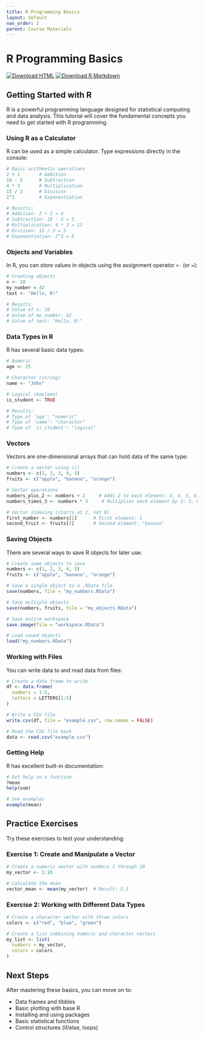 ```yaml
---
title: R Programming Basics
layout: default
nav_order: 2
parent: Course Materials
---
```


# R Programming Basics

[<img src="https://img.shields.io/badge/Download-HTML-blue?style=for-the-badge&logo=html5" alt="Download HTML" />](../rendered-html/r_basics.html)
[<img src="https://img.shields.io/badge/Download-R_Markdown-green?style=for-the-badge&logo=r" alt="Download R Markdown" />](r_basics.Rmd)

## Getting Started with R

R is a powerful programming language designed for statistical computing and data analysis. This tutorial will cover the fundamental concepts you need to get started with R programming.

### Using R as a Calculator

R can be used as a simple calculator. Type expressions directly in the console:

```r
# Basic arithmetic operations
2 + 2       # Addition
10 - 5      # Subtraction
4 * 3       # Multiplication
15 / 3      # Division
2^3         # Exponentiation

# Results:
# Addition: 2 + 2 = 4
# Subtraction: 10 - 5 = 5
# Multiplication: 4 * 3 = 12
# Division: 15 / 3 = 5
# Exponentiation: 2^3 = 8
```

### Objects and Variables

In R, you can store values in objects using the assignment operator `<-` (or `=`):

```r
# Creating objects
x <- 10
my_number = 42
text <- "Hello, R!"

# Results:
# Value of x: 10
# Value of my_number: 42
# Value of text: "Hello, R!"
```

### Data Types in R

R has several basic data types:

```r
# Numeric
age <- 25

# Character (string)
name <- "John"

# Logical (boolean)
is_student <- TRUE

# Results:
# Type of 'age': "numeric"
# Type of 'name': "character"
# Type of 'is_student': "logical"
```

### Vectors

Vectors are one-dimensional arrays that can hold data of the same type:

```r
# Create a vector using c()
numbers <- c(1, 2, 3, 4, 5)
fruits <- c("apple", "banana", "orange")

# Vector operations
numbers_plus_2 <- numbers + 2     # Adds 2 to each element: 3, 4, 5, 6, 7
numbers_times_3 <- numbers * 3     # Multiplies each element by 3: 3, 6, 9, 12, 15

# Vector indexing (starts at 1, not 0)
first_number <- numbers[1]      # First element: 1
second_fruit <- fruits[2]       # Second element: "banana"
```

### Saving Objects

There are several ways to save R objects for later use:

```r
# Create some objects to save
numbers <- c(1, 2, 3, 4, 5)
fruits <- c("apple", "banana", "orange")

# Save a single object to a .RData file
save(numbers, file = "my_numbers.RData")

# Save multiple objects
save(numbers, fruits, file = "my_objects.RData")

# Save entire workspace
save.image(file = "workspace.RData")

# Load saved objects
load("my_numbers.RData")
```

### Working with Files

You can write data to and read data from files:

```r
# Create a data frame to write
df <- data.frame(
  numbers = 1:5,
  letters = LETTERS[1:5]
)

# Write a CSV file
write.csv(df, file = "example.csv", row.names = FALSE)

# Read the CSV file back
data <- read.csv("example.csv")
```

### Getting Help

R has excellent built-in documentation:

```r
# Get help on a function
?mean
help(sum)

# See examples
example(mean)
```

## Practice Exercises

Try these exercises to test your understanding:

### Exercise 1: Create and Manipulate a Vector
```r
# Create a numeric vector with numbers 1 through 10
my_vector <- 1:10

# Calculate the mean
vector_mean <- mean(my_vector)  # Result: 5.5
```

### Exercise 2: Working with Different Data Types
```r
# Create a character vector with three colors
colors <- c("red", "blue", "green")

# Create a list combining numeric and character vectors
my_list <- list(
  numbers = my_vector,
  colors = colors
)
```

## Next Steps

After mastering these basics, you can move on to:
- Data frames and tibbles
- Basic plotting with base R
- Installing and using packages
- Basic statistical functions
- Control structures (if/else, loops)
